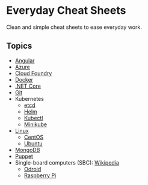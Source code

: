 # Everyday Cheat Sheets

Clean and simple cheat sheets to ease everyday work.

## Topics

* [Angular](./docs/angular.md)
* [Azure](./docs/azure.md)
* [Cloud Foundry](./docs/cloudfoundry.md)
* [Docker](./docs/docker.md)
* [.NET Core](./docs/dotnetcore.md)
* [Git](./docs/git.md)
* Kubernetes
  * [etcd](./docs/etcd.md)
  * [Helm](./docs/helm.md)
  * [Kubectl](./docs/kubectl.md)
  * [Minikube](./docs/minikube.md)
* [Linux](./docs/linux.md)
  * [CentOS](./docs/centos.md)
  * [Ubuntu](./docs/ubuntu.md)
* [MongoDB](./docs/mongodb.md)
* [Puppet](./docs/puppet.md)
* Single-board computers (SBC): [Wikipedia](https://en.wikipedia.org/wiki/Single-board_computer) 
  * [Odroid](./docs/raspberrypi.md)
  * [Raspberry Pi](./docs/raspberrypi.md)
